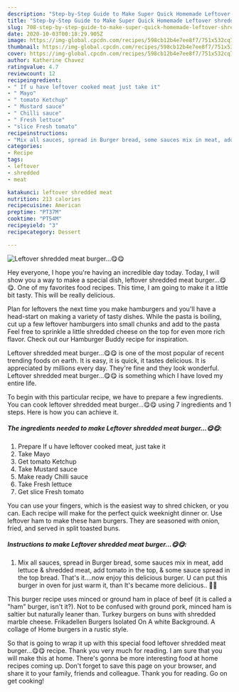 ```yaml
---
description: "Step-by-Step Guide to Make Super Quick Homemade Leftover shredded meat burger...😋😋"
title: "Step-by-Step Guide to Make Super Quick Homemade Leftover shredded meat burger...😋😋"
slug: 708-step-by-step-guide-to-make-super-quick-homemade-leftover-shredded-meat-burger
date: 2020-10-03T00:18:29.905Z
image: https://img-global.cpcdn.com/recipes/598cb12b4e7ee8f7/751x532cq70/leftover-shredded-meat-burger😋😋-recipe-main-photo.jpg
thumbnail: https://img-global.cpcdn.com/recipes/598cb12b4e7ee8f7/751x532cq70/leftover-shredded-meat-burger😋😋-recipe-main-photo.jpg
cover: https://img-global.cpcdn.com/recipes/598cb12b4e7ee8f7/751x532cq70/leftover-shredded-meat-burger😋😋-recipe-main-photo.jpg
author: Katherine Chavez
ratingvalue: 4.7
reviewcount: 12
recipeingredient:
- " If u have leftover cooked meat just take it"
- " Mayo"
- " tomato Ketchup"
- " Mustard sauce"
- " Chilli sauce"
- " Fresh lettuce"
- "slice Fresh tomato"
recipeinstructions:
- "Mix all sauces, spread in Burger bread, some sauces mix in meat, add lettuce &amp; shredded meat, add tomato in the top, &amp; some sauce spread in the top bread. That&#39;s it....now enjoy this delicious burger. U can put this burger in oven for just warm it, than It&#39;s became more delicious.. 🙂🙂"
categories:
- Recipe
tags:
- leftover
- shredded
- meat

katakunci: leftover shredded meat 
nutrition: 213 calories
recipecuisine: American
preptime: "PT37M"
cooktime: "PT54M"
recipeyield: "3"
recipecategory: Dessert

---
```



![Leftover shredded meat burger...😋😋](https://img-global.cpcdn.com/recipes/598cb12b4e7ee8f7/751x532cq70/leftover-shredded-meat-burger😋😋-recipe-main-photo.jpg)

Hey everyone, I hope you're having an incredible day today. Today, I will show you a way to make a special dish, leftover shredded meat burger...😋😋. One of my favorites food recipes. This time, I am going to make it a little bit tasty. This will be really delicious.

Plan for leftovers the next time you make hamburgers and you&#39;ll have a head-start on making a variety of tasty dishes. While the pasta is boiling, cut up a few leftover hamburgers into small chunks and add to the pasta Feel free to sprinkle a little shredded cheese on the top for even more rich flavor. Check out our Hamburger Buddy recipe for inspiration.

Leftover shredded meat burger...😋😋 is one of the most popular of recent trending foods on earth. It is easy, it is quick, it tastes delicious. It is appreciated by millions every day. They're fine and they look wonderful. Leftover shredded meat burger...😋😋 is something which I have loved my entire life.


To begin with this particular recipe, we have to prepare a few ingredients. You can cook leftover shredded meat burger...😋😋 using 7 ingredients and 1 steps. Here is how you can achieve it.

<!--inarticleads1-->

##### The ingredients needed to make Leftover shredded meat burger...😋😋:

1. Prepare  If u have leftover cooked meat, just take it
1. Take  Mayo
1. Get  tomato Ketchup
1. Take  Mustard sauce
1. Make ready  Chilli sauce
1. Take  Fresh lettuce
1. Get slice Fresh tomato


You can use your fingers, which is the easiest way to shred chicken, or you can. Each recipe will make for the perfect quick weeknight dinner or. Use leftover ham to make these ham burgers. They are seasoned with onion, fried, and served in split toasted buns. 

<!--inarticleads2-->

##### Instructions to make Leftover shredded meat burger...😋😋:

1. Mix all sauces, spread in Burger bread, some sauces mix in meat, add lettuce &amp; shredded meat, add tomato in the top, &amp; some sauce spread in the top bread. That&#39;s it....now enjoy this delicious burger. U can put this burger in oven for just warm it, than It&#39;s became more delicious.. 🙂🙂


This burger recipe uses minced or ground ham in place of beef (it is called a &#34;ham&#34; burger, isn&#39;t it?). Not to be confused with ground pork, minced ham is saltier but naturally leaner than. Turkey burgers on buns with shredded marble cheese. Frikadellen Burgers Isolated On A white Background. A collage of Home burgers in a rustic style. 

So that is going to wrap it up with this special food leftover shredded meat burger...😋😋 recipe. Thank you very much for reading. I am sure that you will make this at home. There's gonna be more interesting food at home recipes coming up. Don't forget to save this page on your browser, and share it to your family, friends and colleague. Thank you for reading. Go on get cooking!
